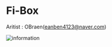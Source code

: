 # Fi-Box
Aritist : OBraen(eanben4123@naver.com)

![information](https://user-images.githubusercontent.com/73521518/180703378-13d71fbc-53cd-4bfe-bd8a-3edaa40293fb.png)





